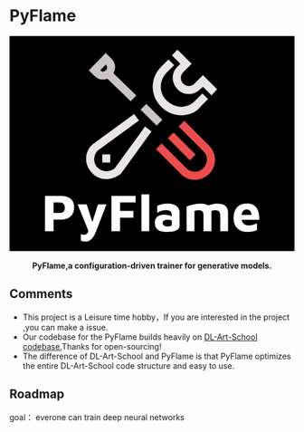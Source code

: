 # PyFlame






<p align="center">
  <img src="./assets/pyflame_gihtub.png" alt="pyflame logo"></a>
</p>

<div align="center">

 <strong>PyFlame,a configuration-driven trainer for generative models.</strong>
</div>







## Comments

- This project is a Leisure time hobby，If you are interested in the project ,you can make a issue.
- Our codebase for the PyFlame builds heavily on [DL-Art-School codebase](https://github.com/neonbjb/DL-Art-School),Thanks for open-sourcing! 
- The difference of DL-Art-School and PyFlame is that PyFlame optimizes the entire DL-Art-School code structure and easy to use.
  
## Roadmap
goal： everone can train deep neural networks

